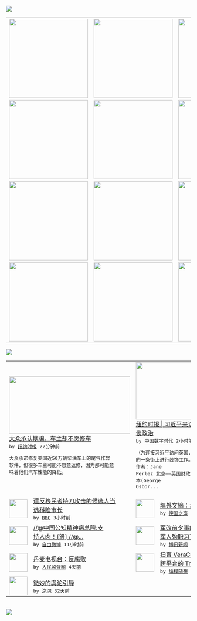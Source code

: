 

<a href="https://github.com/greatfire/z/raw/master/FreeBrowser.apk"><img src="https://raw.githubusercontent.com/greatfire/wiki/master/x/header.png" /></a><table><tr><td width="262" align="center" valign="center"><a href="https://github.com/greatfire/wiki/wiki/nyt" title="纽约时报中文网 国际纵览"><img src="https://raw.githubusercontent.com/greatfire/wiki/master/x/nyt_flag.png" width="215"/></a></td><td width="262" align="center" valign="center"><a href="https://github.com/greatfire/wiki/wiki/dw" title=""><img src="https://raw.githubusercontent.com/greatfire/wiki/master/x/dw_flag.png" width="215"/></a></td><td width="262" align="center" valign="center"><a href="https://github.com/greatfire/wiki/wiki/rmjd" title=""><img src="https://raw.githubusercontent.com/greatfire/wiki/master/x/rmjd_flag.png" width="215"/></a></td></tr><tr><td width="262" align="center" valign="center"><a href="https://github.com/paopaonetizen/website" title="泡泡 - 未经审查的互联网信息"><img src="https://raw.githubusercontent.com/greatfire/wiki/master/x/pp_flag.png" width="215"/></a></td><td width="262" align="center" valign="center"><a href="https://github.com/getlantern/mirror" title="以及自由微博和GreatFire.org官方中文论坛"><img src="https://raw.githubusercontent.com/greatfire/wiki/master/x/lantern_flag.png" width="215"/></a></td><td width="262" align="center" valign="center"><a href="https://github.com/cdtmirrors/m/" title=""><img src="https://raw.githubusercontent.com/greatfire/wiki/master/x/cdt_flag.png" width="215"/></a></td></tr><tr><td width="262" align="center" valign="center"><a href="https://github.com/program-think/blog" title="编程随想的博客"><img src="https://raw.githubusercontent.com/greatfire/wiki/master/x/pt_flag.png" width="215"/></a></td><td width="262" align="center" valign="center"><a href="https://github.com/greatfire/wiki/wiki/bbc" title=""><img src="https://raw.githubusercontent.com/greatfire/wiki/master/x/bbc_flag.png" width="215"/></a></td><td width="262" align="center" valign="center"><a href="https://github.com/freeweibo/s" title="自由微博 - 匿名和不受屏蔽的新浪微博搜索"><img src="https://raw.githubusercontent.com/greatfire/wiki/master/x/fw_flag.png" width="215"/></a></td></tr><tr><td width="262" align="center" valign="center"><a href="https://github.com/greatfire/wiki/wiki/google" title=""><img src="https://raw.githubusercontent.com/greatfire/wiki/master/x/google_flag.png" width="215"/></a></td><td width="262" align="center" valign="center"><a href="https://github.com/bxnews/boxun" title=""><img src="https://raw.githubusercontent.com/greatfire/wiki/master/x/bx_flag.png" width="215"/></a></td><td width="262" align="center" valign="center"><a href="https://github.com/greatfire/wiki/wiki/open-source" title="欢迎访问GreatFire.org开发者项目网站"><img src="https://raw.githubusercontent.com/greatfire/wiki/master/x/open-source_flag.png" width="215"/></a></td></tr></table><img src="https://raw.githubusercontent.com/greatfire/wiki/master/x/newsfeed text.png" /><table cols="4"><tr><td colspan="2" width="380"><a href="https://d3qlz4p8smvoli.cloudfront.net/business/20151019/c19repair/"><img src="http://static01.nyt.com/images/2015/10/19/business/18REPAIR/18REPAIR-articleLarge.jpg" width="330" height="156"/></a></br><a href="https://d3qlz4p8smvoli.cloudfront.net/business/20151019/c19repair/">大众承认欺骗，车主却不愿修车</a></br><kbd> by <a href="http://m.cn.nytimes.com/">纽约时报</a> 22分钟前 </kbd></br><pre>大众承诺修复美国近50万辆柴油车上的尾气作弊<br/>软件，但很多车主可能不愿意返修，因为那可能意<br/>味着他们汽车性能的降低。</pre></td><td colspan="2" width="380"><a href="http://feedproxy.google.com/~r/chinadigitaltimes/IyPt/~3/x-Z3997x_9M/"><img src="http://chinadigitaltimes.net/chinese/files/2015/10/18CHINA1-articleLarge.jpg" width="330" height="156"/></a></br><a href="http://feedproxy.google.com/~r/chinadigitaltimes/IyPt/~3/x-Z3997x_9M/">纽约时报 | 习近平来访，英国政府谈钱不<br/>谈政治</a></br><kbd> by <a href="http://chinadigitaltimes.net/chinese/">中国数字时代</a> 2小时前 </kbd></br><pre>（为迎接习近平访问英国，一位工人在英国中国城<br/>的一条街上进行装饰工作。）
作者：Jane <br/>Perlez
北京——英国财政大臣乔治·奥斯<br/>本(George Osbor...</pre></td></tr><tr><td><img src="http://a.files.bbci.co.uk/worldservice/live/assets/images/2015/10/17/151017165201_cologne_144x81_reuters_nocredit.jpg" width="50" height="50"/></td><td width="280"><a href="http://www.bbc.com/zhongwen/simp/world/2015/10/151019_germany_cologne_mayor">遭反移民者持刀攻击的候选人当<br/>选科隆市长</a></br><kbd> by <a href="http://www.bbc.co.uk/zhongwen/simp">BBC</a> 3小时前 </kbd></td><td><img src="http://www.dw.com/image/0,,18788548_302,00.jpg" width="50" height="50"/></td><td width="280"><a href="http://dw.com/p/1Gq77?maca=chi-GK-text-greatfire-all-chinese-15625-xml-mrss">墙外文摘：台前幕后换换位？</a></br><kbd> by <a href="http://dw.de">德国之声</a> 11小时前 </kbd></td></tr><tr><td><img src="http://ww1.sinaimg.cn/large/ca0ff7d8gw1ex5l4cicv6j20p018g0yq.jpg" width="50" height="50"/></td><td width="280"><a href="https://freeweibo.com/weibo/3899434464894066">//@中国公知精神病总院:支<br/>持人肉！[怒] //@...</a></br><kbd> by <a href="https://freeweibo.com/">自由微博</a> 11小时前 </kbd></td><td><img src="https://raw.githubusercontent.com/greatfire/wiki/master/x/bx_logo.png" width="50" height="50"/></td><td width="280"><a href="http://www.boxun.com/news/gb/china/2015/10/201510180950.shtml">军改前夕事故频发三季度逾40<br/>军人殉职习下令调查请看...</a></br><kbd> by <a href="http://www.boxun.com">博讯新闻</a> 1天前 </kbd></td></tr><tr><td><img src="https://raw.githubusercontent.com/greatfire/wiki/master/x/rmjd_logo.png" width="50" height="50"/></td><td width="280"><a href="http://www.rmjdw.com//shipintai/20151015/15218.html">丹麦电视台：反腐败 </a></br><kbd> by <a href="http://www.rmjdw.com/">人民监督网</a> 4天前 </kbd></td><td><img src="http://lh6.googleusercontent.com/VILcwWDdxVVlCVyVdRDVs_W3B-pPkkmPINa8BCA4DXfKyX24uZhBxRaLpYKsVD-OpppzectxcG_bdYf7t9v-qWq9MrlxArRn76sX3nFE9cA0UHdEo6IZzJ4jfOIZ8L2rlHRLQVhKQg" width="50" height="50"/></td><td width="280"><a href="http://feedproxy.google.com/~r/programthink/~3/qekdXUBbBmg/VeraCrypt.html">扫盲 VeraCrypt——<br/>跨平台的 TrueCr...</a></br><kbd> by <a href="http://program-think.blogspot.com">编程随想</a> 9天前 </kbd></td></tr><tr><td><img src="https://raw.githubusercontent.com/greatfire/wiki/master/x/pp_logo.png" width="50" height="50"/></td><td width="280"><a href="https://pao-pao.net/article/626">微妙的舆论引导</a></br><kbd> by <a href="https://pao-pao.net">泡泡</a> 32天前 </kbd></td></table></br><a href="https://github.com/greatfire/z/raw/master/FreeBrowser.apk"><img src="https://raw.githubusercontent.com/greatfire/wiki/master/x/download app.png" /></a>